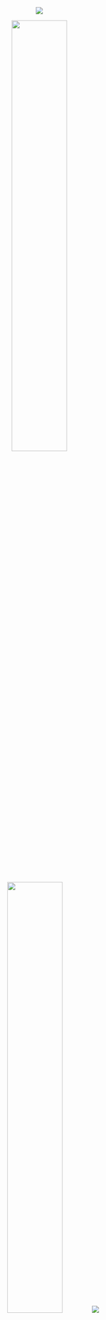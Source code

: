 <p align="center">
  <img src="https://camo.githubusercontent.com/992babdffd8c74a1502de375fbdf7e4d54773242/68747470733a2f2f6d656469612e67697068792e636f6d2f6d656469612f53576f536b4e36447854737a71494b4571762f67697068792e676966" />
</p>

<p align="center">
  <img height="50%" width="auto" src ="https://github-readme-stats.vercel.app/api?username=wangrongsheng&show_icons=true&count_private=true&theme=darcula&hide_border=true&hide=issues,contribs&bg_color=00000000">
  <img height="50%" width="auto" src ="https://github-readme-stats.vercel.app/api/top-langs/?username=wangrongsheng&layout=compact&hide_border=true&theme=darcula&bg_color=00000000&langs_count=6&hide=jupyter%20notebook,tex,css,php">
  <img src ="https://github-readme-streak-stats.herokuapp.com?user=wangrongsheng&theme=darcula&hide_border=true&background=FFFFFF00">
  <!--br>
  <br>
  <a href="https://www.buymeacoffee.com/wangrs"> <img align="center" src="https://cdn.buymeacoffee.com/buttons/v2/default-orange.png" height="50" width="210" alt="wangrs" /></a-->
</p>

##  <img src="https://media.giphy.com/media/fYSnHlufseco8Fh93Z/giphy.gif" width="30"> 读研这两年 

<table><tr><td valign="top" width="33%">

### 知识与学习 <img src="https://media.giphy.com/media/VgCDAzcKvsR6OM0uWg/giphy.gif" width="50">
<!-- recent_releases starts -->
[AI项目工程实践](https://github.com/WangRongsheng/AI-Practice) - 进行中⛏️
</td><td valign="top" width="34%">

### 课程与竞赛 <img src="https://media.giphy.com/media/12oufCB0MyZ1Go/giphy.gif" width="50">
<!-- blog starts -->
[Plugin support for Datasette Lite](http://simonwillison.net/2022/Aug/17/datasette-lite-plugins/) - 2022-08-17

</td><td valign="top" width="33%">

### 科研与论文 <img height="40" src="https://raw.githubusercontent.com/innng/innng/master/assets/kyubey.gif"/>
<!-- tils starts -->
[Sort by number of JSON intersections](https://til.simonwillison.net/sqlite/sort-by-number-of-json-intersections) - 2022-08-17

</td></tr></table>
